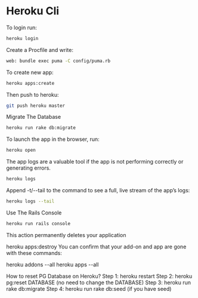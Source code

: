 # Heroku Cli
To login run:
```zsh
heroku login
```

Create a Procfile and write:
```zsh
web: bundle exec puma -C config/puma.rb
```

To create new app:
```zsh
heroku apps:create
```

Then push to heroku:
```zsh
git push heroku master
```

Migrate The Database
```zsh
heroku run rake db:migrate
```

To launch the app in the browser, run:
```zsh
heroku open
```

The app logs are a valuable tool if the app is not performing correctly or generating errors.
```zsh
heroku logs
```

Append -t/--tail to the command to see a full, live stream of the app’s logs:
```zsh
heroku logs --tail
```

Use The Rails Console
```zsh
heroku run rails console
```

This action permanently deletes your application

heroku apps:destroy
You can confirm that your add-on and app are gone with these commands:

heroku addons --all
heroku apps --all

How to reset PG Database on Heroku?
Step 1: heroku restart
Step 2: heroku pg:reset DATABASE (no need to change the DATABASE)
Step 3: heroku run rake db:migrate
Step 4: heroku run rake db:seed (if you have seed)
